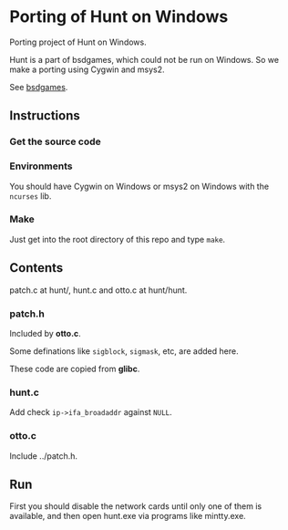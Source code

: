 # Porting of Hunt on Windows

Porting project of Hunt on Windows.

Hunt is a part of bsdgames, which could not be run on Windows.
So we make a porting using Cygwin and msys2.

See [bsdgames](https://packages.debian.org/wheezy/bsdgames).

## Instructions

### Get the source code

### Environments

You should have Cygwin on Windows or msys2 on Windows with the ``ncurses`` lib.

### Make

Just get into the root directory of this repo and type `make`.

## Contents

patch.c at hunt/, hunt.c and otto.c at hunt/hunt.


### patch.h

Included by **otto.c**.

Some definations like `sigblock`, `sigmask`, etc, are added here.

These code are copied from **glibc**.


### hunt.c

Add check `ip->ifa_broadaddr` against `NULL`.


### otto.c

Include ../patch.h.

## Run

First you should disable the network cards until only one of them is available, and then open hunt.exe via programs like mintty.exe.
